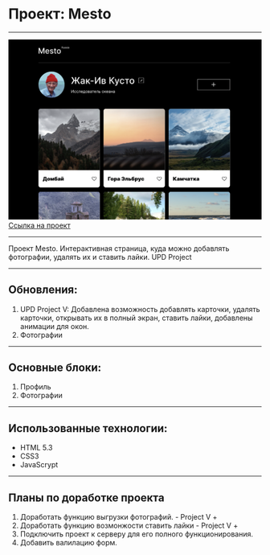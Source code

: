 # Проект: Mesto
------------------
![Screenshot of page](./images/mesto.png)
[Ссылка на проект](https://thebarbakov.github.io/mesto/index.html)
***

Проект Mesto. Интерактивная страница, куда можно добавлять фотографии, удалять их и ставить лайки.
UPD Project 

***
## Обновления:
1. UPD Project V: Добавлена возможность добавлять карточки, удалять карточки, открывать их в полный экран, ставить лайки, добавлены анимации для окон.
2. Фотографии

***
## Основные блоки:
1. Профиль
2. Фотографии
***
## Использованные технологии:
* HTML 5.3
* CSS3
* JavaScrypt
***
## Планы по доработке проекта
1. Доработать функцию выгрузки фотографий. - Project V +
2. Доработать функцию возмонжости ставить лайки - Project V +
3. Подключить проект к серверу для его полного функционирования. 
4. Добавить валилацию форм.

